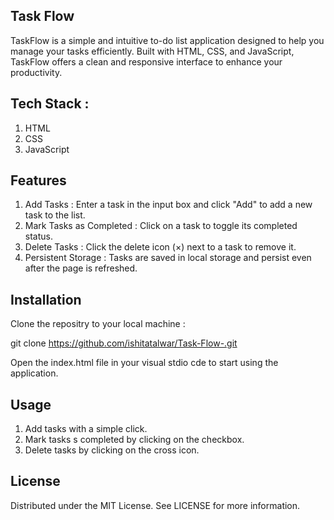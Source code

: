 ## Task Flow 

TaskFlow is a simple and intuitive to-do list application designed to help you manage your tasks efficiently. Built with HTML, CSS, and JavaScript, TaskFlow offers a clean and responsive interface to enhance your productivity.

## Tech Stack : 

1. HTML
2. CSS
3. JavaScript

## Features

1. Add Tasks : Enter a task in the input box and click "Add" to add a new task to the list.
2. Mark Tasks as Completed : Click on a task to toggle its completed status.
3. Delete Tasks : Click the delete icon (×) next to a task to remove it.
4. Persistent Storage : Tasks are saved in local storage and persist even after the page is refreshed.

## Installation 
Clone the repositry to your local machine : 

git clone https://github.com/ishitatalwar/Task-Flow-.git

Open the index.html file in your visual stdio cde to start using the application.

## Usage 
1. Add tasks with a simple click.
2. Mark tasks s completed by clicking on the checkbox.
3. Delete tasks by clicking on the cross icon.

## License
Distributed under the MIT License. See LICENSE for more information.
